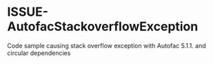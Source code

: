 # ISSUE-AutofacStackoverflowException
Code sample causing stack overflow exception with Autofac 5.1.1. and circular dependencies
